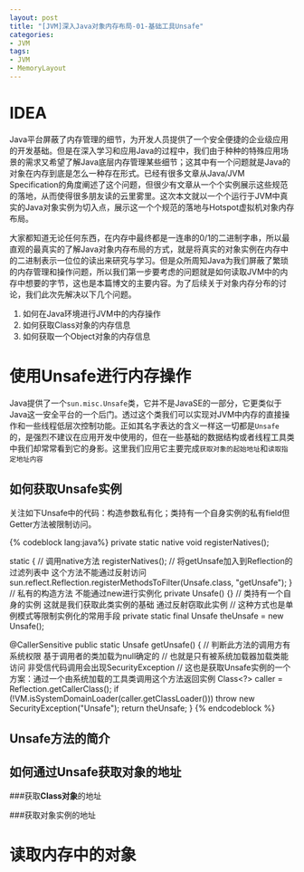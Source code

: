 ```yaml
---
layout: post
title: "[JVM]深入Java对象内存布局-01-基础工具Unsafe"
categories:
- JVM
tags:
- JVM
- MemoryLayout
---
```

IDEA
==================
Java平台屏蔽了内存管理的细节，为开发人员提供了一个安全便捷的企业级应用的开发基础。但是在深入学习和应用Java的过程中，我们由于种种的特殊应用场景的需求又希望了解Java底层内存管理某些细节；这其中有一个问题就是Java的对象在内存到底是怎么一种存在形式。已经有很多文章从Java/JVM Specification的角度阐述了这个问题，但很少有文章从一个个实例展示这些规范的落地，从而使得很多朋友读的云里雾里。这次本文就以一个个运行于JVM中真实的Java对象实例为切入点，展示这一个个规范的落地与Hotspot虚拟机对象内存布局。

大家都知道无论任何东西，在内存中最终都是一连串的0/1的二进制字串，所以最直观的最真实的了解Java对象内存布局的方式，就是将真实的对象实例在内存中的二进制表示一位位的读出来研究与学习。但是众所周知Java为我们屏蔽了繁琐的内存管理和操作问题，所以我们第一步要考虑的问题就是如何读取JVM中的内存中想要的字节，这也是本篇博文的主要内容。为了后续关于对象内存分布的讨论，我们此次先解决以下几个问题。

1. 如何在Java环境进行JVM中的内存操作
2. 如何获取Class对象的内存信息
3. 如何获取一个Object对象的内存信息

使用Unsafe进行内存操作
===================
Java提供了一个`sun.misc.Unsafe`类，它并不是JavaSE的一部分，它更类似于Java这一安全平台的一个后门。透过这个类我们可以实现对JVM中内存的直接操作和一些线程低层次控制功能。正如其名字表达的含义一样这一切都是`Unsafe`的，是强烈不建议在应用开发中使用的，但在一些基础的数据结构或者线程工具类中我们却常常看到它的身影。这里我们应用它主要完成`获取对象的起始地址`和`读取指定地址内容`

如何获取Unsafe实例
----------------
关注如下Unsafe中的代码：构造参数私有化；类持有一个自身实例的私有field但Getter方法被限制访问。

{% codeblock lang:java%}
private static native void registerNatives();

static {
    // 调用native方法
    registerNatives();
    // 将getUnsafe加入到Reflection的过滤列表中 这个方法不能通过反射访问
    sun.reflect.Reflection.registerMethodsToFilter(Unsafe.class, "getUnsafe");
}
// 私有的构造方法 不能通过new进行实例化
private Unsafe() {}
// 类持有一个自身的实例 这就是我们获取此类实例的基础 通过反射窃取此实例
// 这种方式也是单例模式等限制实例化的常用手段
private static final Unsafe theUnsafe = new Unsafe();

 @CallerSensitive
public static Unsafe getUnsafe() {
    // 判断此方法的调用方有系统权限 基于调用者的类加载为null确定的
    // 也就是只有被系统加载器加载类能访问 非受信代码调用会出现SecurityException
    // 这也是获取Unsafe实例的一个方案：通过一个由系统加载的工具类调用这个方法返回实例
    Class<?> caller = Reflection.getCallerClass();
    if (!VM.isSystemDomainLoader(caller.getClassLoader()))
        throw new SecurityException("Unsafe");
    return theUnsafe;
}
{% endcodeblock %}

Unsafe方法的简介
----------------

如何通过Unsafe获取对象的地址
----------------

###获取**Class对象**的地址

###获取对象实例的地址

读取内存中的对象
================


